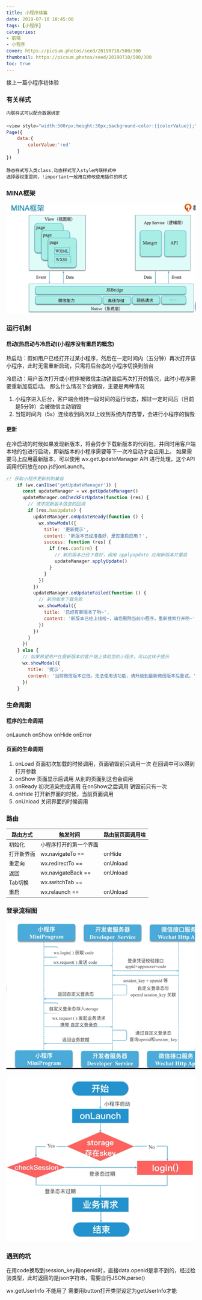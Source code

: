 ```yaml
---
title: 小程序续篇
date: 2019-07-10 10:45:08
tags: [小程序]
categories: 
- 前端
- 小程序
cover: https://picsum.photos/seed/20190710/500/300
thumbnail: https://picsum.photos/seed/20190710/500/300
toc: true
---
```

接上一篇小程序初体验
<!-- more -->
### 有关样式

```js
内联样式可以配合数据绑定

<view style="width:500rpx;height:30px;background-color:{{colorValue}};"></view>
Page({
    data:{
        colorValue:'red'
    }
})

静态样式写入类class,动态样式写入style内联样式中
选择器权重雷同，!important一般用在修改使用插件的样式
```



### MINA框架
![](小程序续篇/small1.png)



### 运行机制
#### 启动(热启动与冷启动)(小程序没有重启的概念)

热启动：假如用户已经打开过某小程序，然后在一定时间内（五分钟）再次打开该小程序，此时无需重新启动，只需将后台态的小程序切换到前台

冷启动：用户首次打开或小程序被微信主动销毁后再次打开的情况，此时小程序需要重新加载启动。
那么什么情况下会销毁，主要是两种情况
1. 小程序进入后台，客户端会维持一段时间的运行状态，超过一定时间后（目前是5分钟）会被微信主动销毁
2.  当短时间内（5s）连续收到两次以上收到系统内存告警，会进行小程序的销毁

#### 更新
在冷启动的时候如果发现新版本，将会异步下载新版本的代码包，并同时用客户端本地的包进行启动，即新版本的小程序需要等下一次冷启动才会应用上。 如果需要马上应用最新版本，可以使用 wx.getUpdateManager API 进行处理，这个API调用代码放在app.js的onLaunch。
```js
// 获取小程序更新机制兼容
    if (wx.canIUse('getUpdateManager')) {
      const updateManager = wx.getUpdateManager()
      updateManager.onCheckForUpdate(function (res) {
        // 请求完新版本信息的回调
        if (res.hasUpdate) {
          updateManager.onUpdateReady(function () {
            wx.showModal({
              title: '更新提示',
              content: '新版本已经准备好，是否重启应用？',
              success: function (res) {
                if (res.confirm) {
                  // 新的版本已经下载好，调用 applyUpdate 应用新版本并重启
                  updateManager.applyUpdate()
                }
              }
            })
          })
          updateManager.onUpdateFailed(function () {
            // 新的版本下载失败
            wx.showModal({
              title: '已经有新版本了哟~',
              content: '新版本已经上线啦~，请您删除当前小程序，重新搜索打开哟~',
            })
          })
        }
      })
    } else {
      // 如果希望用户在最新版本的客户端上体验您的小程序，可以这样子提示
      wx.showModal({
        title: '提示',
        content: '当前微信版本过低，无法使用该功能，请升级到最新微信版本后重试。'
      })
    }
```


### 生命周期
#### 程序的生命周期
onLaunch onShow onHide  onError
#### 页面的生命周期
1. onLoad 页面初次加载的时候调用，页面销毁前只调用一次 在回调中可以得到打开参数
2. onShow  页面显示后调用 从别的页面到这也会调用
3. onReady 初次渲染完成调用 在onShow之后调用  销毁前只有一次
4. onHide 打开新界面的时候，当前页面调用
5. onUnload 关闭界面的时候调用

### 路由

路由方式 |触发时间|路由前页面调用啥
---|---|---
初始化  | 小程序打开的第一个界面
打开新界面 | wx.navigateTo == <navigator open-type="navigateTo"/>|onHide
重定向 |wx.redirectTo == <navigator open-type="redirectTo"/>|onUnload
返回 |wx.navigateBack == <navigator open-type="navigateBack"/>|onUnload
Tab切换 |wx.switchTab == <navigator open-type="switchTab"/>
重启 |wx.relaunch == <navigator open-type="relaunch"/>|onUnload


### 登录流程图
![](小程序续篇/small2.png)


![](小程序续篇/small3.png)



### 遇到的坑

在用code换取到session_key和openid时，直接data.openid是拿不到的，经过检验类型，此时返回的是json字符串，需要自行JSON.parse()

wx.getUserInfo 不能用了 需要用button打开类型设定为getUserInfo才能